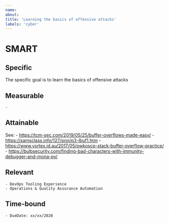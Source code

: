 ```yaml
---
name: 
about: 
title: 'Learning the basics of offensive attacks'
labels: 'cyber'
---
```


# SMART
## Specific
The specific goal is to learn the basics of offensive attacks

## Measurable
    -

## Attainable
See:
    - https://tcm-sec.com/2019/05/25/buffer-overflows-made-easy/
    - https://samsclass.info/127/proj/p3-lbuf1.htm
    - https://www.vortex.id.au/2017/05/pwkoscp-stack-buffer-overflow-practice/
    - https://bulbsecurity.com/finding-bad-characters-with-immunity-debugger-and-mona-py/

## Relevant
    - DevOps Tooling Experience
    - Operations & Quality Assurance Automation

## Time-bound
    - DueDate: xx/xx/2020


